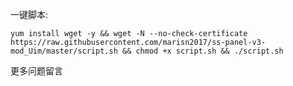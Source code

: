 一键脚本:

`yum install wget -y && wget -N --no-check-certificate https://raw.githubusercontent.com/marisn2017/ss-panel-v3-mod_Uim/master/script.sh && chmod +x script.sh && ./script.sh`

更多问题留言